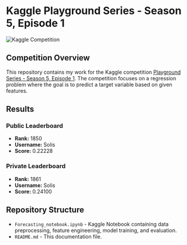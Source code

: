 # Kaggle Playground Series - Season 5, Episode 1

![Kaggle Competition](https://www.kaggle.com/static/images/site-logo.png)

## Competition Overview
This repository contains my work for the Kaggle competition [Playground Series - Season 5, Episode 1](https://www.kaggle.com/competitions/playground-series-s5e1). The competition focuses on a regression problem where the goal is to predict a target variable based on given features.

## Results
### Public Leaderboard
- **Rank:** 1850
- **Username:** Solis
- **Score:** 0.22228

### Private Leaderboard
- **Rank:** 1861
- **Username:** Solis
- **Score:** 0.24100

## Repository Structure
- `Forecasting_notebook.ipynb` - Kaggle Notebook containing data preprocessing, feature engineering, model training, and evaluation.
- `README.md` - This documentation file.

